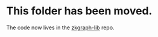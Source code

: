 # This folder has been moved.

The code now lives in the [zkgraph-lib](https://github.com/hyperoracle/zkgraph-lib) repo.
